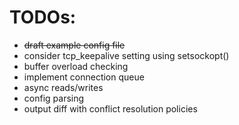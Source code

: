 # TODOs:

* ~~draft example config file~~
* consider tcp_keepalive setting using setsockopt()
* buffer overload checking
* implement connection queue
* async reads/writes
* config parsing
* output diff with conflict resolution policies
